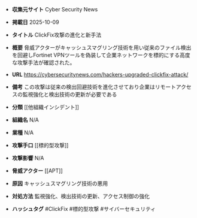 - **収集元サイト**
Cyber Security News

- **掲載日**
2025-10-09

- **タイトル**
ClickFix攻撃の進化と新手法

- **概要**
脅威アクターがキャッシュスマグリング技術を用い従来のファイル検出を回避しFortinet VPNツールを偽装して企業ネットワークを標的にする高度な攻撃手法が確認された。

- **URL**
https://cybersecuritynews.com/hackers-upgraded-clickfix-attack/

- **備考**
この攻撃は従来の検出回避技術を進化させており企業はリモートアクセスの監視強化と検出技術の更新が必要である

- **分類**
[[他組織インシデント]]

- **組織名**
N/A

- **業種**
N/A

- **攻撃手口**
[[標的型攻撃]]

- **攻撃影響**
N/A

- **脅威アクター**
[[APT]]

- **原因**
キャッシュスマグリング技術の悪用

- **対処方法**
監視強化、検出技術の更新、アクセス制御の強化

- **ハッシュタグ**
#ClickFix #標的型攻撃 #サイバーセキュリティ

